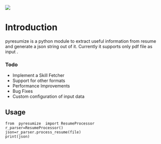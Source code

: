 
![](https://github.com/karthagokul/pyresumize/blob/main/logo.png)

# Introduction
pyresumize is a python module to extract useful information from resume and generate a json string out of it. Currently it supports only pdf file as input . 

### Todo
* Implement a Skill Fetcher
* Support for other formats
* Performance Improvements
* Bug Fixes
* Custom configuration of input data

## Usage

    from  pyresumize  import ResumeProcessor
    r_parser=ResumeProcessor()
    json=r_parser.process_resume(file)
    print(json)

